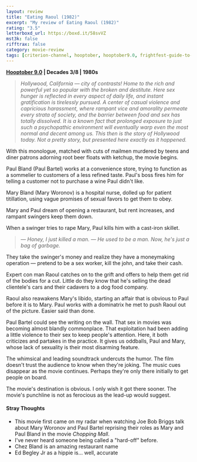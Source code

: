 ```yaml
---
layout: review
title: "Eating Raoul (1982)"
excerpt: "My review of Eating Raoul (1982)"
rating: "3.5"
letterboxd_url: https://boxd.it/58svVZ
mst3k: false
rifftrax: false
category: movie-review
tags: [criterion-channel, hooptober, hooptober9.0, frightfest-guide-to-exploitation-movies]
---
```


<b><a href="https://boxd.it/pOmcY/detail" target="_blank" rel="noopener">Hooptober 9.0</a> | Decades 3/8 | 1980s</b>

<blockquote><i>Hollywood, California — city of contrasts! Home to the rich and powerful yet so popular with the broken and destitute. Here sex hunger is reflected in every aspect of daily life, and instant gratification is tirelessly pursued. A center of casual violence and capricious harassment, where rampant vice and amorality permeate every strata of society, and the barrier between food and sex has totally dissolved. It is a known fact that prolonged exposure to just such a psychopathic environment will eventually warp even the most normal and decent among us. This then is the story of Hollywood today. Not a pretty story, but presented here exactly as it happened.</i></blockquote>

With this monologue, matched with cuts of mailmen murdered by teens and diner patrons adorning root beer floats with ketchup, the movie begins.

Paul Bland (Paul Bartel) works at a convenience store, trying to function as a sommelier to customers of a less refined taste. Paul's boss fires him for telling a customer not to purchase a wine Paul didn't like.

Mary Bland (Mary Woronov) is a hospital nurse, dolled up for patient titillation, using vague promises of sexual favors to get them to obey.

Mary and Paul dream of opening a restaurant, but rent increases, and rampant swingers keep them down.

When a swinger tries to rape Mary, Paul kills him with a cast-iron skillet.

<blockquote><i>— Honey, I just killed a man.
— He used to be a man. Now, he's just a bag of garbage.</i></blockquote>

They take the swinger's money and realize they have a moneymaking operation — pretend to be a sex worker, kill the john, and take their cash.

Expert con man Raoul catches on to the grift and offers to help them get rid of the bodies for a cut. Little do they know that he's selling the dead clientele's cars and their cadavers to a dog food company.

Raoul also reawakens Mary's libido, starting an affair that is obvious to Paul before it is to Mary. Paul works with a dominatrix he met to push Raoul out of the picture. Easier said than done.

Paul Bartel could see the writing on the wall. That sex in movies was becoming almost blandly commonplace. That exploitation had been adding a little violence to their sex to keep people's attention. Here, it both criticizes and partakes in the practice. It gives us oddballs, Paul and Mary, whose lack of sexuality is their most disarming feature.

The whimsical and leading soundtrack undercuts the humor. The film doesn't trust the audience to know when they're joking. The music cues disappear as the movie continues. Perhaps they're only there initially to get people on board.

The movie's destination is obvious. I only wish it got there sooner. The movie's punchline is not as ferocious as the lead-up would suggest.

#### Stray Thoughts

- This movie first came on my radar when watching Joe Bob Briggs talk about Mary Woronov and Paul Bartel reprising their roles as Mary and Paul Bland in the movie <i>Chopping Mall</i>.
- I've never heard someone being called a "hard-off" before.
- Chez Bland is an amazing restaurant name
- Ed Begley Jr as a hippie is… well, accurate
